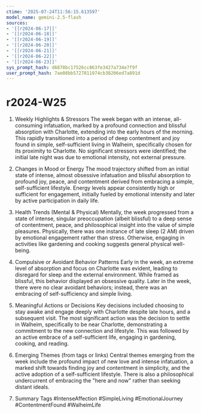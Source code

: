 ```yaml
---
ctime: '2025-07-24T11:56:15.613597'
model_name: gemini-2.5-flash
sources:
- '[[r2024-06-17]]'
- '[[r2024-06-18]]'
- '[[r2024-06-19]]'
- '[[r2024-06-20]]'
- '[[r2024-06-21]]'
- '[[r2024-06-22]]'
- '[[r2024-06-23]]'
sys_prompt_hash: d6870bc17526cc863fe3427a734e7f9f
user_prompt_hash: 7ae08bb5727811974cb38206ed7a891d
---
```

# r2024-W25

1.  Weekly Highlights & Stressors
    The week began with an intense, all-consuming infatuation, marked by a profound connection and blissful absorption with Charlotte, extending into the early hours of the morning. This rapidly transitioned into a period of deep contentment and joy found in simple, self-sufficient living in Walheim, specifically chosen for its proximity to Charlotte. No significant stressors were identified; the initial late night was due to emotional intensity, not external pressure.

2.  Changes in Mood or Energy
    The mood trajectory shifted from an initial state of intense, almost obsessive infatuation and blissful absorption to profound joy, peace, and contentment derived from embracing a simple, self-sufficient lifestyle. Energy levels appear consistently high or sufficient for engagement, initially fueled by emotional intensity and later by active participation in daily life.

3.  Health Trends (Mental & Physical)
    Mentally, the week progressed from a state of intense, singular preoccupation (albeit blissful) to a deep sense of contentment, peace, and philosophical insight into the value of simple pleasures. Physically, there was one instance of late sleep (2 AM) driven by emotional engagement rather than stress. Otherwise, engaging in activities like gardening and cooking suggests general physical well-being.

4.  Compulsive or Avoidant Behavior Patterns
    Early in the week, an extreme level of absorption and focus on Charlotte was evident, leading to disregard for sleep and the external environment. While framed as blissful, this behavior displayed an obsessive quality. Later in the week, there were no clear avoidant behaviors; instead, there was an embracing of self-sufficiency and simple living.

5.  Meaningful Actions or Decisions
    Key decisions included choosing to stay awake and engage deeply with Charlotte despite late hours, and a subsequent visit. The most significant action was the decision to settle in Walheim, specifically to be near Charlotte, demonstrating a commitment to the new connection and lifestyle. This was followed by an active embrace of a self-sufficient life, engaging in gardening, cooking, and reading.

6.  Emerging Themes (from tags or links)
    Central themes emerging from the week include the profound impact of new love and intense infatuation, a marked shift towards finding joy and contentment in simplicity, and the active adoption of a self-sufficient lifestyle. There is also a philosophical undercurrent of embracing the "here and now" rather than seeking distant ideals.

7.  Summary Tags
    #IntenseAffection #SimpleLiving #EmotionalJourney #ContentmentFound #WalheimLife